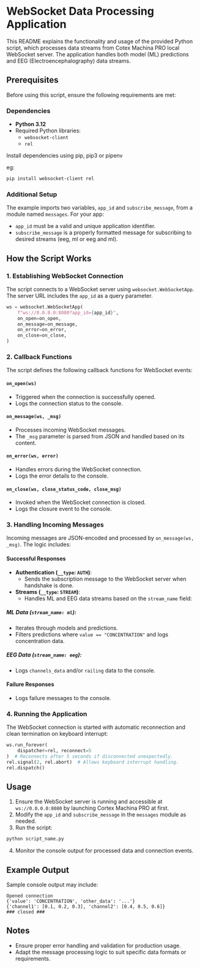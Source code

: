 # WebSocket Data Processing Application

This README explains the functionality and usage of the provided Python script, which processes data streams from Cotex Machina PRO local WebSocket server. The application handles both model (ML) predictions and EEG (Electroencephalography) data streams.

## Prerequisites

Before using this script, ensure the following requirements are met:

### Dependencies
- **Python 3.12**
- Required Python libraries:
  - `websocket-client`
  - `rel`

Install dependencies using pip, pip3 or pipenv

eg:

```bash
pip install websocket-client rel
```

### Additional Setup
The example imports two variables, `app_id` and `subscribe_message`, from a module named `messages`.
For your app:
- `app_id` must be a valid and unique application identifier.
- `subscribe_message` is a properly formatted message for subscribing to desired streams (eeg, ml or eeg and ml).

## How the Script Works

### 1. Establishing WebSocket Connection
The script connects to a WebSocket server using `websocket.WebSocketApp`. The server URL includes the `app_id` as a query parameter.

```python
ws = websocket.WebSocketApp(
    f"ws://0.0.0.0:8080?app_id={app_id}",
    on_open=on_open,
    on_message=on_message,
    on_error=on_error,
    on_close=on_close,
)
```

### 2. Callback Functions
The script defines the following callback functions for WebSocket events:

#### `on_open(ws)`
- Triggered when the connection is successfully opened.
- Logs the connection status to the console.

#### `on_message(ws, _msg)`
- Processes incoming WebSocket messages.
- The `_msg` parameter is parsed from JSON and handled based on its content.

#### `on_error(ws, error)`
- Handles errors during the WebSocket connection.
- Logs the error details to the console.

#### `on_close(ws, close_status_code, close_msg)`
- Invoked when the WebSocket connection is closed.
- Logs the closure event to the console.

### 3. Handling Incoming Messages
Incoming messages are JSON-encoded and processed by `on_message(ws, _msg)`. The logic includes:

#### Successful Responses
- **Authentication (`__type`: `AUTH`)**:
  - Sends the subscription message to the WebSocket server when handshake is done.
- **Streams (`__type`: `STREAM`)**:
  - Handles ML and EEG data streams based on the `stream_name` field:

##### ML Data (`stream_name: ml`):
- Iterates through models and predictions.
- Filters predictions where `value == "CONCENTRATION"` and logs concentration data.

##### EEG Data (`stream_name: eeg`):
- Logs `channels_data` and/or `railing` data to the console.

#### Failure Responses
- Logs failure messages to the console.

### 4. Running the Application
The WebSocket connection is started with automatic reconnection and clean termination on keyboard interrupt:

```python
ws.run_forever(
    dispatcher=rel, reconnect=5
)  # Reconnects after 5 seconds if disconnected unexpectedly.
rel.signal(2, rel.abort)  # Allows keyboard interrupt handling.
rel.dispatch()
```

## Usage
1. Ensure the WebSocket server is running and accessible at `ws://0.0.0.0:8080` by launching Cortex Machina PRO at first.
2. Modify the `app_id` and `subscribe_message` in the `messages` module as needed.
3. Run the script:

```bash
python script_name.py
```

4. Monitor the console output for processed data and connection events.

## Example Output
Sample console output may include:
```plaintext
Opened connection
{'value': 'CONCENTRATION', 'other_data': '...'}
{'channel1': [0.1, 0.2, 0.3], 'channel2': [0.4, 0.5, 0.6]}
### closed ###
```

## Notes
- Ensure proper error handling and validation for production usage.
- Adapt the message processing logic to suit specific data formats or requirements.
